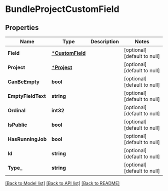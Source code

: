 # BundleProjectCustomField

## Properties
Name | Type | Description | Notes
------------ | ------------- | ------------- | -------------
**Field** | [***CustomField**](CustomField.md) |  | [optional] [default to null]
**Project** | [***Project**](Project.md) |  | [optional] [default to null]
**CanBeEmpty** | **bool** |  | [optional] [default to null]
**EmptyFieldText** | **string** |  | [optional] [default to null]
**Ordinal** | **int32** |  | [optional] [default to null]
**IsPublic** | **bool** |  | [optional] [default to null]
**HasRunningJob** | **bool** |  | [optional] [default to null]
**Id** | **string** |  | [optional] [default to null]
**Type_** | **string** |  | [optional] [default to null]

[[Back to Model list]](../README.md#documentation-for-models) [[Back to API list]](../README.md#documentation-for-api-endpoints) [[Back to README]](../README.md)

